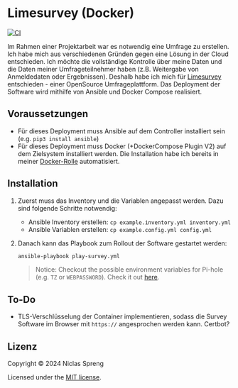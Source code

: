 # Limesurvey (Docker)

[![CI](https://github.com/DudeCalledBro/limesurvey/actions/workflows/ci.yml/badge.svg)](https://github.com/DudeCalledBro/limesurvey/actions/workflows/ci.yml)

Im Rahmen einer Projektarbeit war es notwendig eine Umfrage zu erstellen. Ich habe mich aus verschiedenen Gründen gegen eine Lösung in der Cloud entschieden. Ich möchte die vollständige Kontrolle über meine Daten und die Daten meiner Umfrageteilnehmer haben (z.B. Weitergabe von Anmeldedaten oder Ergebnissen). Deshalb habe ich mich für [Limesurvey](https://github.com/LimeSurvey/LimeSurvey) entschieden - einer OpenSource Umfrageplattform. Das Deployment der Software wird mithilfe von Ansible und Docker Compose realisiert.

## Voraussetzungen

- Für dieses Deployment muss Ansible auf dem Controller installiert sein (e.g. `pip3 install ansible`)
- Für dieses Deployment muss Docker (+DockerCompose Plugin V2) auf dem Zielsystem installiert werden. Die Installation habe ich bereits in meiner [Docker-Rolle]((https://github.com/DudeCalledBro/ansible-role-docker)) automatisiert.

## Installation

1. Zuerst muss das Inventory und die Variablen angepasst werden. Dazu sind folgende Schritte notwendig:

    - Ansible Inventory erstellen: `cp example.inventory.yml inventory.yml`
    - Ansible Variablen erstellen: `cp example.config.yml config.yml`

2. Danach kann das Playbook zum Rollout der Software gestartet werden:

    ```bash
    ansible-playbook play-survey.yml
    ```

    > Notice: Checkout the possible environment variables for Pi-hole (e.g. `TZ` or `WEBPASSWORD`). Check it out [here](https://github.com/pi-hole/docker-pi-hole?tab=readme-ov-file#environment-variables).

## To-Do

- TLS-Verschlüsselung der Container implementieren, sodass die Survey Software im Browser mit `https://` angesprochen werden kann. Certbot?

## Lizenz

Copyright © 2024 Niclas Spreng

Licensed under the [MIT license](LICENSE).
